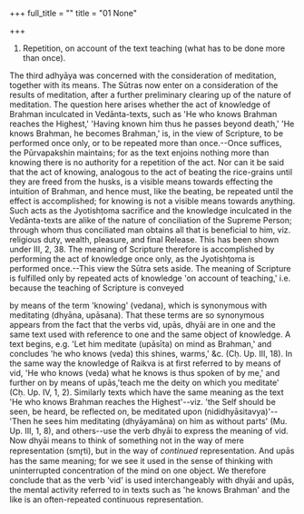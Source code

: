 +++
full_title = ""
title = "01 None"

+++




1. Repetition, on account of the text teaching (what has to be done more than once).

The third adhyāya was concerned with the consideration of meditation, together with its means. The Sūtras now enter on a consideration of the results of meditation, after a further preliminary clearing up of the nature of meditation. The question here arises whether the act of knowledge of Brahman inculcated in Vedānta-texts, such as 'He who knows Brahman reaches the Highest,' 'Having known him thus he passes beyond death,' 'He knows Brahman, he becomes Brahman,' is, in the view of Scripture, to be performed once only, or to be repeated more than once.--Once suffices, the Pūrvapakshin maintains; for as the text enjoins nothing more than knowing there is no authority for a repetition of the act. Nor can it be said that the act of knowing, analogous to the act of beating the rice-grains until they are freed from the husks, is a visible means towards effecting the intuition of Brahman, and hence must, like the beating, be repeated until the effect is accomplished; for knowing is not a visible means towards anything. Such acts as the Jyotishṭoma sacrifice and the knowledge inculcated in the Vedānta-texts are alike of the nature of conciliation of the Supreme Person; through whom thus conciliated man obtains all that is beneficial to him, viz. religious duty, wealth, pleasure, and final Release. This has been shown under III, 2, 38. The meaning of Scripture therefore is accomplished by performing the act of knowledge once only, as the Jyotishṭoma is performed once.--This view the Sūtra sets aside. The meaning of Scripture is fulfilled only by repeated acts of knowledge 'on account of teaching,' i.e. because the teaching of Scripture is conveyed

by means of the term 'knowing' (vedana), which is synonymous with meditating (dhyāna, upāsana). That these terms are so synonymous appears from the fact that the verbs vid, upās, dhyāi are in one and the same text used with reference to one and the same object of knowledge. A text begins, e.g. 'Let him meditate (upāsīta) on mind as Brahman,' and concludes 'he who knows (veda) this shines, warms,' &c. (Cḥ. Up. III, 18). In the same way the knowledge of Raikva is at first referred to by means of vid, 'He who knows (veda) what he knows is thus spoken of by me,' and further on by means of upās,'teach me the deity on which you meditate' (Cḥ. Up. IV, 1, 2). Similarly texts which have the same meaning as the text 'He who knows Brahman reaches the Highest'--viz. 'the Self should be seen, be heard, be reflected on, be meditated upon (nididhyāsitavya)'--'Then he sees him meditating (dhyāyamāna) on him as without parts' (Mu. Up. III, 1, 8), and others--use the verb dhyāi to express the meaning of vid. Now dhyāi means to think of something not in the way of mere representation (smr̥ti), but in the way of _continued_ representation. And upās has the same meaning; for we see it used in the sense of thinking with uninterrupted concentration of the mind on one object. We therefore conclude that as the verb 'vid' is used interchangeably with dhyāi and upās, the mental activity referred to in texts such as 'he knows Brahman' and the like is an often-repeated continuous representation.

